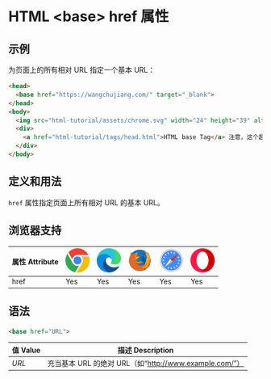 HTML \<base> href 属性
===

## 示例

为页面上的所有相对 URL 指定一个基本 URL：

```html idoc:preview:iframe
<head>
  <base href="https://wangchujiang.com/" target="_blank">
</head>
<body>
  <img src="html-tutorial/assets/chrome.svg" width="24" height="39" alt="chrome"> 请注意，我们只为图像指定了一个相对地址。 由于我们在 head 部分指定了基本 URL，浏览器将在“https://wangchujiang.com/html-tutorial/assets/chrome.svg”中查找图像。
  <div>
    <a href="html-tutorial/tags/head.html">HTML base Tag</a> 注意，这个超链接，将在新窗口打开 ”https://wangchujiang.com/html-tutorial/tags/head.html“
  </div>
</body>
```

## 定义和用法

`href` 属性指定页面上所有相对 URL 的基本 URL。

## 浏览器支持

| 属性 Attribute | ![chrome][1] | ![edge][2] | ![firefox][3] | ![safari][4] | ![opera][5] |
| ---- | ---- | ---- | ---- | ---- | ---- |
| href      | Yes | Yes | Yes | Yes | Yes |
<!--rehype:style=width: 100%; display: inline-table;-->

## 语法

```html
<base href="URL">
```

| 值 Value | 描述 Description |
| ----- | ----- |
| *URL* | 充当基本 URL 的绝对 URL（如“http://www.example.com/”） |
<!--rehype:style=width: 100%; display: inline-table;-->

[1]: ../assets/chrome.svg
[2]: ../assets/edge.svg
[3]: ../assets/firefox.svg
[4]: ../assets/safari.svg
[5]: ../assets/opera.svg